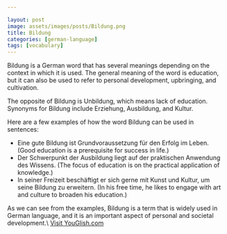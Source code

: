 ```yaml
---

layout: post
image: assets/images/posts/Bildung.png
title: Bildung
categories: [german-language]
tags: [vocabulary]
---
```


Bildung is a German word that has several meanings depending on the context in which it is used. The general meaning of the word is education, but it can also be used to refer to personal development, upbringing, and cultivation.

The opposite of Bildung is Unbildung, which means lack of education. Synonyms for Bildung include Erziehung, Ausbildung, and Kultur.

Here are a few examples of how the word Bildung can be used in sentences:

- Eine gute Bildung ist Grundvoraussetzung für den Erfolg im Leben. (Good education is a prerequisite for success in life.)
- Der Schwerpunkt der Ausbildung liegt auf der praktischen Anwendung des Wissens. (The focus of education is on the practical application of knowledge.)
- In seiner Freizeit beschäftigt er sich gerne mit Kunst und Kultur, um seine Bildung zu erweitern. (In his free time, he likes to engage with art and culture to broaden his education.)

As we can see from the examples, Bildung is a term that is widely used in German language, and it is an important aspect of personal and societal development.\ <a id="yg-widget-0" class="youglish-widget" data-query="Bildung" data-lang="german" data-components="8412" data-auto-start="0" data-bkg-color="theme_light" data-title="How%20to%20pronounce%20Bildung%20in%20German"  rel="nofollow" href="https://youglish.com">Visit YouGlish.com</a><script async src="https://youglish.com/public/emb/widget.js" charset="utf-8"></script>